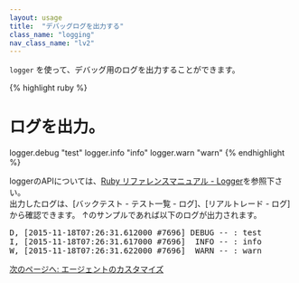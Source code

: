 ```yaml
---
layout: usage
title:  "デバッグログを出力する"
class_name: "logging"
nav_class_name: "lv2"
---
```


`logger` を使って、デバッグ用のログを出力することができます。

{% highlight ruby %}
# ログを出力。
logger.debug "test"
logger.info "info"
logger.warn "warn"
{% endhighlight %}

loggerのAPIについては、[Ruby リファレンスマニュアル - Logger](http://docs.ruby-lang.org/ja/2.2.0/library/logger.html)を参照下さい。<br/>
出力したログは、[バックテスト - テスト一覧 - ログ]、[リアルトレード - ログ]から確認できます。
↑のサンプルであれば以下のログが出力されます。

<pre>
D, [2015-11-18T07:26:31.612000 #7696] DEBUG -- : test
I, [2015-11-18T07:26:31.617000 #7696]  INFO -- : info
W, [2015-11-18T07:26:31.622000 #7696]  WARN -- : warn
</pre>

<div class="next">
  <a href="020800_customizing.html">次のページへ: エージェントのカスタマイズ</a>
</div>
